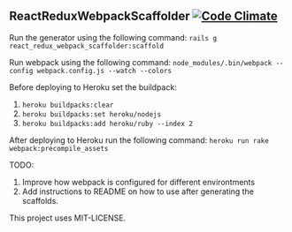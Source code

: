 ## ReactReduxWebpackScaffolder [![Code Climate](https://codeclimate.com/github/brokenfingers/react_redux_webpack_scaffolder/badges/gpa.svg)](https://codeclimate.com/github/brokenfingers/react_redux_webpack_scaffolder)

Run the generator using the following command: `rails g react_redux_webpack_scaffolder:scaffold`

Run webpack using the following command: `node_modules/.bin/webpack --config webpack.config.js --watch --colors`

Before deploying to Heroku set the buildpack:
1. `heroku buildpacks:clear`
2. `heroku buildpacks:set heroku/nodejs`
3. `heroku buildpacks:add heroku/ruby --index 2`

After deploying to Heroku run the following command: `heroku run rake webpack:precompile_assets`

TODO:
1. Improve how webpack is configured for different environtments
2. Add instructions to README on how to use after generating the scaffolds.

This project uses MIT-LICENSE.
